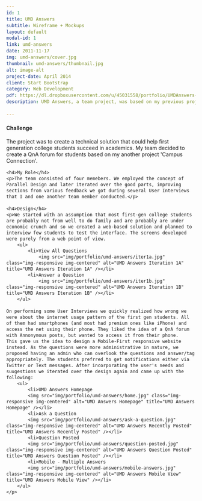 ```yaml
---
id: 1
title: UMD Answers
subtitle: Wireframe + Mockups
layout: default
modal-id: 1
link: umd-answers
date: 2011-11-17
img: umd-answers/cover.jpg
thumbnail: umd-answers/thumbnail.jpg
alt: image-alt
project-date: April 2014
client: Start Bootstrap
category: Web Development
pdf: https://dl.dropboxusercontent.com/u/45031558/portfolio/UMDAnswers-comps-v1.pdf
description: UMD Answers, a team project, was based on my previous project on 'Campus Connection', to provide students, especially first gen college students, with resources to succeed in academics.

---
```

<div>
    <h4>Challenge</h4>
    <p>The project was to create a technical solution that could help first generation college students succeed in academics. My team decided to create a QnA forum for students based on my another project 'Campus Connection'.</p>
    
    <h4>My Role</h4>
    <p>The team consisted of four memebers. We employed the concept of Parallel Design and later iterated over the good parts, improving sections from various feedback we got during several User Interviews that I and one another team member conducted.</p>
    
    <h4>Design</h4>
    <p>We started with an assumption that most first-gen college students are probably not from well to do family and are probably are under economic crunch and so we created a web-based solution and planned to interview few students to test the interface. The screens developed were purely from a web point of view.
        <ul>
            <li>View All Questions
                <img src="img/portfolio/umd-answers/iter1a.jpg" class="img-responsive img-centered" alt="UMD Answers Iteration 1A" title="UMD Answers Iteration 1A" /></li>
            <li>Answer a Question
                <img src="img/portfolio/umd-answers/iter1b.jpg" class="img-responsive img-centered" alt="UMD Answers Iteration 1B" title="UMD Answers Iteration 1B" /></li>
        </ul>
        
    On performing some User Interviews we quickly realized how wrong we were about the internet usage pattern of the first gen students. All of them had smartphones (and most had premium ones like iPhone) and access the net using their phone. They liked the idea of a QnA forum with Annonymous posts, but wanted to access it from their phone.
    This gave us the idea to design a Mobile-First responsive website instead. As the questions were more administrative in nature, we proposed having an admin who can overlook the questions and answer/tag appropriately. The students prefrred to get notifications either via Twitter or Text messages. After incorporating the user's needs and suugestions we iterated over the design again and came up with the following:
        <ul>
            <li>UMD Answers Homepage
            <img src="img/portfolio/umd-answers/home.jpg" class="img-responsive img-centered" alt="UMD Answers Homepage" title="UMD Answers Homepage" /></li>
            <li>Ask a Question
            <img src="img/portfolio/umd-answers/ask-a-question.jpg" class="img-responsive img-centered" alt="UMD Answers Recently Posted" title="UMD Answers Recently Posted" /></li>
            <li>Question Posted
            <img src="img/portfolio/umd-answers/question-posted.jpg" class="img-responsive img-centered" alt="UMD Answers Question Posted" title="UMD Answers Question Posted" /></li>
            <li>Mobile - Multiple Answers
            <img src="img/portfolio/umd-answers/mobile-answers.jpg" class="img-responsive img-centered" alt="UMD Answers Mobile View" title="UMD Answers Mobile View" /></li>
        </ul>
    </p>
</div>